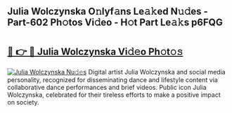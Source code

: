 ## Julia Wolczynska O𝚗lyf𝚊ns Le𝚊𝚔ed N𝚞𝚍es - Part-602 Ph𝚘tos Vi𝚍eo - H𝚘t Part Le𝚊𝚔s p6FQG

# <h2><a href="http://hf10k0.feru.top/?c=Julia+Wolczynska">🔗 👉 🔴 Julia Wolczynska Vi𝚍𝚎o Ph𝚘t𝚘𝚜</a></h2>

[![Julia Wolczynska Nu𝚍𝚎s](https://i.imgur.com/0TWrTi3.gif)](http://hf10k0.feru.top/?c=Julia+Wolczynska)
Digital artist Julia Wolczynska and social media personality, recognized for disseminating dance and lifestyle content via collaborative dance performances and brief videos. Public icon Julia Wolczynska, celebrated for their tireless efforts to make a positive impact on society. 

